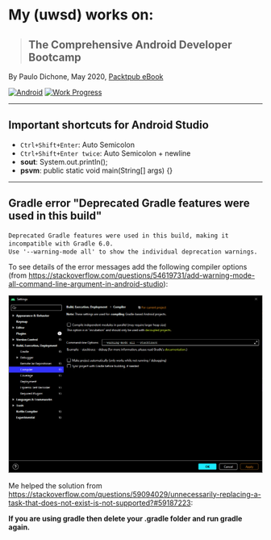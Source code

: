 # My (uwsd) works on:

> ## The Comprehensive Android Developer Bootcamp
By Paulo Dichone, May 2020, [Packtpub eBook](https://subscription.packtpub.com/video/mobile/9781800561083)

[![Android](https://img.shields.io/badge/Android%20Studio-4.0-blue)](https://img.shields.io/badge/Android%20Studio-4.0-blue)
[![Work Progress](https://img.shields.io/badge/My%20Work%20Progress-2%25-orange)](https://img.shields.io/badge/My%20Work%20Progress-2%25-orange)

---
## Important shortcuts for Android Studio
- `Ctrl+Shift+Enter`: Auto Semicolon
- `Ctrl+Shift+Enter twice`:  Auto Semicolon + newline
- **sout**: System.out.println();
- **psvm**: public static void main(String[] args) {}

---
## Gradle error "Deprecated Gradle features were used in this build"
```
Deprecated Gradle features were used in this build, making it incompatible with Gradle 6.0.
Use '--warning-mode all' to show the individual deprecation warnings.
```

To see details of the error messages add the following compiler options (from https://stackoverflow.com/questions/54619731/add-warning-mode-all-command-line-argument-in-android-studio):

![](images/gradle_deprecated_warning.png)

Me helped the solution from https://stackoverflow.com/questions/59094029/unnecessarily-replacing-a-task-that-does-not-exist-is-not-supported?#59187223:

**If you are using gradle then delete your .gradle folder and run gradle again.**
